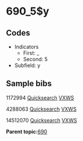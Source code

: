 # 690\_5$y

## Codes

-   Indicators
    -   First: \_
    -   Second: 5
-   Subfield: y

## Sample bibs

1172994 [Quicksearch](https://search.library.yale.edu/catalog/1172994) [VXWS](http://prodorbis.library.yale.edu:7014/vxws/GetHoldingsService?bibId=1172994)

4288063 [Quicksearch](https://search.library.yale.edu/catalog/4288063) [VXWS](http://prodorbis.library.yale.edu:7014/vxws/GetHoldingsService?bibId=4288063)

14512070 [Quicksearch](https://search.library.yale.edu/catalog/14512070) [VXWS](http://prodorbis.library.yale.edu:7014/vxws/GetHoldingsService?bibId=14512070)

**Parent topic:**[690](../../tags/690/690.md)

